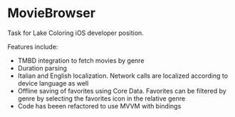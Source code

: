 #  MovieBrowser

Task for Lake Coloring iOS developer position.

Features include:

* TMBD integration to fetch movies by genre
* Duration parsing
* Italian and English localization. Network calls are localized according to device language as well
* Offline saving of favorites using Core Data. Favorites can be filtered by genre by selecting the favorites icon in the relative genre
* Code has beeen refactored to use MVVM with bindings
